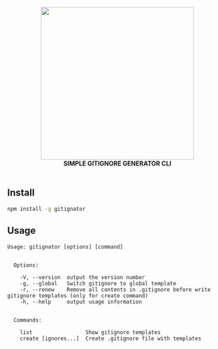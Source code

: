 <p align="center">
    <img width="350" src='https://cdn.rawgit.com/CodeRi13/gitignator/06854b22/gitignator.png'><br>
    <b>
        <span>SIMPLE GITIGNORE GENERATOR CLI</span>
    </b>
    <br>
    <br>
</p>

## Install
```bash
npm install -g gitignator
```

## Usage
```
Usage: gitignator [options] [command]


  Options:

    -V, --version  output the version number
    -g, --global   Switch gitignore to global template
    -r, --renew    Remove all contents in .gitignore before write gitignore templates (only for create command)
    -h, --help     output usage information


  Commands:

    list                 Show gitignore templates
    create [ignores...]  Create .gitignore file with templates
```
